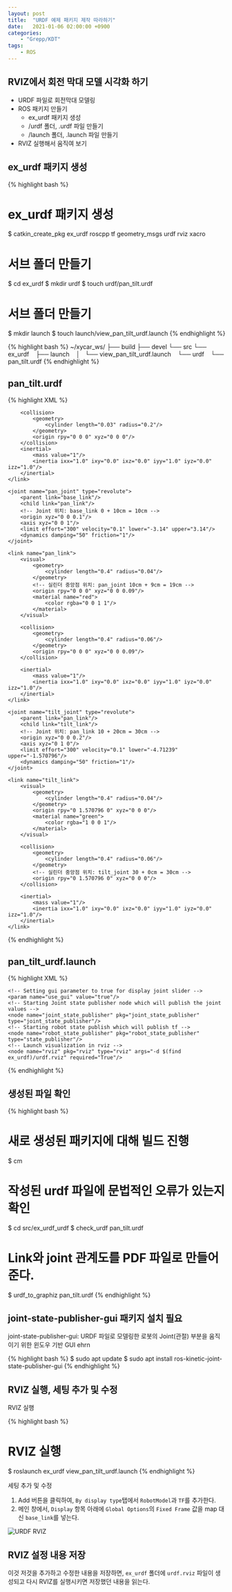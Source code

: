 ```yaml
---
layout: post
title:  "URDF 예제 패키지 제작 따라하기"
date:   2021-01-06 02:00:00 +0900
categories:
    - "Grepp/KDT"
tags:
    - ROS
---
```


## RVIZ에서 회전 막대 모델 시각화 하기

- URDF 파일로 회전막대 모델링
- ROS 패키지 만들기
    - ex_urdf 패키지 생성
    - /urdf 폴더, .urdf 파일 만들기
    - /launch 폴더, .launch 파일 만들기
- RVIZ 실행해서 움직여 보기



## ex_urdf 패키지 생성

{% highlight bash %}
# ex_urdf 패키지 생성
$ catkin_create_pkg ex_urdf roscpp tf geometry_msgs urdf rviz xacro

# 서브 폴더 만들기
$ cd ex_urdf
$ mkdir urdf
$ touch urdf/pan_tilt.urdf

# 서브 폴더 만들기
$ mkdir launch
$ touch launch/view_pan_tilt_urdf.launch
{% endhighlight %}

{% highlight bash %}
~/xycar_ws/
├── build
├── devel
└── src
    └── ex_urdf
        ├── launch
        │   └── view_pan_tilt_urdf.launch
        └── urdf
            └── pan_tilt.urdf
{% endhighlight %}



## pan_tilt.urdf

{% highlight XML %}
<?xml version="1.0"?>
<robot name="ex_urdf_pan_tilt">
    <link name="base_link">
        <visual>
            <geometry>
                <cylinder length="0.01" radius="0.2"/>
            </geometry>
            <!-- 시작 위치: 0cm -->
            <origin rpy="0 0 0" xyz="0 0 0"/>
            <material name="yellow">
                <color rgba="1 1 0 1"/>
            </material>
        </visual>

        <collision>
            <geometry>
                <cylinder length="0.03" radius="0.2"/>
            </geometry>
            <origin rpy="0 0 0" xyz="0 0 0"/>
        </collision>
        <inertial>
            <mass value="1"/>
            <inertia ixx="1.0" ixy="0.0" ixz="0.0" iyy="1.0" iyz="0.0" izz="1.0"/>
        </inertial>
    </link>

    <joint name="pan_joint" type="revolute">
        <parent link="base_link"/>
        <child link="pan_link"/>
        <!-- Joint 위치: base_link 0 + 10cm = 10cm -->
        <origin xyz="0 0 0.1"/>
        <axis xyz="0 0 1"/>
        <limit effort="300" velocity="0.1" lower="-3.14" upper="3.14"/>
        <dynamics damping="50" friction="1"/>
    </joint>

    <link name="pan_link">
        <visual>
            <geometry>
                <cylinder length="0.4" radius="0.04"/>
            </geometry>
            <!-- 실린더 중앙점 위치: pan_joint 10cm + 9cm = 19cm -->
            <origin rpy="0 0 0" xyz="0 0 0.09"/>
            <material name="red">
                <color rgba="0 0 1 1"/>
            </material>
        </visual>

        <collision>
            <geometry>
                <cylinder length="0.4" radius="0.06"/>
            </geometry>
            <origin rpy="0 0 0" xyz="0 0 0.09"/>
        </collision>

        <inertial>
            <mass value="1"/>
            <inertia ixx="1.0" ixy="0.0" ixz="0.0" iyy="1.0" iyz="0.0" izz="1.0"/>
        </inertial>
    </link>

    <joint name="tilt_joint" type="revolute">
        <parent link="pan_link"/>
        <child link="tilt_link"/>
        <!-- Joint 위치: pan_link 10 + 20cm = 30cm -->
        <origin xyz="0 0 0.2"/>
        <axis xyz="0 1 0"/>
        <limit effort="300" velocity="0.1" lower="-4.71239" upper="-1.570796"/>
        <dynamics damping="50" friction="1"/>
    </joint>

    <link name="tilt_link">
        <visual>
            <geometry>
                <cylinder length="0.4" radius="0.04"/>
            </geometry>
            <origin rpy="0 1.570796 0" xyz="0 0 0"/>
            <material name="green">
                <color rgba="1 0 0 1"/>
            </material>
        </visual>

        <collision>
            <geometry>
                <cylinder length="0.4" radius="0.06"/>
            </geometry>
            <!-- 실린더 중앙점 위치: tilt_joint 30 + 0cm = 30cm -->
            <origin rpy="0 1.570796 0" xyz="0 0 0"/>
        </collision>

        <inertial>
            <mass value="1"/>
            <inertia ixx="1.0" ixy="0.0" ixz="0.0" iyy="1.0" iyz="0.0" izz="1.0"/>
        </inertial>
    </link>
</robot>
{% endhighlight %}



## pan_tilt_urdf.launch

{% highlight XML %}
<launch>
    <arg name="model"/>
    <param name="robot_description" textfile="$(find ex_urdf)/urdf/pan_tilt.urdf"/>

    <!-- Setting gui parameter to true for display joint slider -->
    <param name="use_gui" value="true"/>
    <!-- Starting Joint state publisher node which will publish the joint values -->
    <node name="joint_state_publisher" pkg="joint_state_publisher" type="joint_state_publisher"/>
    <!-- Starting robot state publish which will publish tf -->
    <node name="robot_state_publisher" pkg="robot_state_publisher" type="state_publisher"/>
    <!-- Launch visualization in rviz -->
    <node name="rviz" pkg="rviz" type="rviz" args="-d $(find ex_urdf)/urdf.rviz" required="True"/>
</launch>
{% endhighlight %}



## 생성된 파일 확인

{% highlight bash %}
# 새로 생성된 패키지에 대해 빌드 진행
$ cm

# 작성된 urdf 파일에 문법적인 오류가 있는지 확인
$ cd src/ex_urdf_urdf
$ check_urdf pan_tilt.urdf

# Link와 joint 관계도를 PDF 파일로 만들어 준다.
$ urdf_to_graphiz pan_tilt.urdf
{% endhighlight %}



## joint-state-publisher-gui 패키지 설치 필요

joint-state-publisher-gui: URDF 파일로 모델링한 로봇의 Joint(관절) 부분을 움직이기 위한 윈도우 기반 GUI  ehrn

{% highlight bash %}
$ sudo apt update
$ sudo apt install ros-kinetic-joint-state-publisher-gui
{% endhighlight %}



## RVIZ 실행, 세팅 추가 및 수정

RVIZ 실행

{% highlight bash %}
# RVIZ 실행
$ roslaunch ex_urdf view_pan_tilt_urdf.launch
{% endhighlight %}

세팅 추가 및 수정

1. Add 버튼을 클릭하여, `By display type`탭에서 `RobotModel`과 `TF`를 추가한다.
2. 메인 창에서, `Display` 항목 아래에 `Global Options`의 `Fixed Frame` 값을 map 대신 `base_link`를 넣는다.

![URDF RVIZ](/assets/k-digital-training/urdf_rviz.png)



## RVIZ 설정 내용 저장

이것 저것을 추가하고 수정한 내용을 저장하면, `ex_urdf` 폴더에 `urdf.rviz` 파일이 생성되고 다시 RVIZ를 실행시키면 저장했던 내용을 읽는다.
